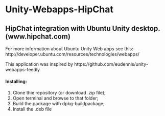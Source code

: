 Unity-Webapps-HipChat
=====================

<h2>HipChat integration with Ubuntu Unity desktop. (www.hipchat.com)</h2>

<p>For more information about Ubuntu Unity Web apps see this: http://developer.ubuntu.com/resources/technologies/webapps/</p>

<p>This application was inspired by https://github.com/eudennis/unity-webapps-feedly</p>

<h4>Installing:</h4>

<ol>
<li>Clone thie repository (or download .zip file);</li>
<li>Open terminal and browse to that folder;</li>
<li>Build the package with dpkg-buildpackage;</li>
<li>Install the .deb file</li>
</ol>

